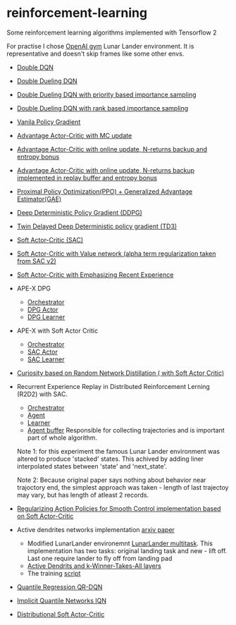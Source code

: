# reinforcement-learning

Some reinforcement learning algorithms implemented with Tensorflow 2

For practise I chose [OpenAI gym](https://github.com/openai/gym) Lunar Lander environment.
It is representative and doesn't skip frames like some other envs.

* [Double DQN](https://github.com/vformanyuk/reinforcement-learning/blob/master/lunar_lander_doubleDQN.py)
* [Double Dueling DQN](https://github.com/vformanyuk/reinforcement-learning/blob/master/lunar_lander_double_dueling_DQN.py)
* [Double Dueling DQN with priority based importance sampling](https://github.com/vformanyuk/reinforcement-learning/blob/master/lunar_lander_double_dueling_DQN_IS.py)
* [Double Dueling DQN with rank based importance sampling](https://github.com/vformanyuk/reinforcement-learning/blob/master/lunar_lander_double_dueling_DQN_IS_rank.py)
* [Vanila Policy Gradient](https://github.com/vformanyuk/reinforcement-learning/blob/master/lunar_lander_PolicyGradient.py)
* [Advantage Actor-Critic with MC update](https://github.com/vformanyuk/reinforcement-learning/blob/master/lunar_lander_ActorCritic.py)
* [Advantage Actor-Critic with online update, N-returns backup and entropy bonus](https://github.com/vformanyuk/reinforcement-learning/blob/master/lunar_lander_a2c_tdn_entropy.py)
* [Advantage Actor-Critic with online update, N-returns backup implemented in replay buffer and entropy bonus](https://github.com/vformanyuk/reinforcement-learning/blob/master/lunar_lander_a2c_tdn_buffer_with_entropy.py)
* [Proximal Policy Optimization(PPO) + Generalized Advantage Estimator(GAE)](https://github.com/vformanyuk/reinforcement-learning/blob/master/lunar_lander_PPO.py)
* [Deep Deterministic Policy Gradient (DDPG)](https://github.com/vformanyuk/reinforcement-learning/blob/master/lunar_lander_DDPG.py)
* [Twin Delayed Deep Deterministic policy gradient (TD3)](https://github.com/vformanyuk/reinforcement-learning/blob/master/lunar_lander_TD3.py)
* [Soft Actor-Critic (SAC)](https://github.com/vformanyuk/reinforcement-learning/blob/master/lunar_lander_SAC.py)
* [Soft Actor-Critic with Value network (alpha term regularization taken from SAC v2)](https://github.com/vformanyuk/reinforcement-learning/blob/master/lunar_lander_SAC_value.py)
* [Soft Actor-Critic with Emphasizing Recent Experience](https://github.com/vformanyuk/reinforcement-learning/blob/master/lunar_lander_SAC_ERE.py)
* APE-X DPG
  * [Orchestrator](https://github.com/vformanyuk/reinforcement-learning/blob/master/lunar_lander_ape-x.py)
  * [DPG Actor](https://github.com/vformanyuk/reinforcement-learning/blob/master/APEX/dpg_actor_slim.py)
  * [DPG Learner](https://github.com/vformanyuk/reinforcement-learning/blob/master/APEX/dpg_learner.py)
* APE-X with Soft Actor Critic
  * [Orchestrator](https://github.com/vformanyuk/reinforcement-learning/blob/master/lunar_lander_ape-x-SAC.py)
  * [SAC Actor](https://github.com/vformanyuk/reinforcement-learning/blob/master/APEX/sac_actor.py)
  * [SAC Learner](https://github.com/vformanyuk/reinforcement-learning/blob/master/APEX/sac_learner.py)
* [Curiosity based on Random Network Distillation ( with Soft Actor Critic)](https://github.com/vformanyuk/reinforcement-learning/blob/master/lunar_lander_RND_Curiosity.py)
* Recurrent Experience Replay in Distributed Reinforcement Lerning (R2D2) with SAC.
  * [Orchestrator](https://github.com/vformanyuk/reinforcement-learning/blob/master/lunar_lander_SAC_R2D2.py)
  * [Agent](https://github.com/vformanyuk/reinforcement-learning/blob/master/R2D2/R2D2_SAC_Agent.py)
  * [Learner](https://github.com/vformanyuk/reinforcement-learning/blob/master/R2D2/R2D2_SAC_Learner.py)
  * [Agent buffer](https://github.com/vformanyuk/reinforcement-learning/blob/master/R2D2/R2D2_AgentBuffer.py) Responsible for collecting trajectories and is important part of whole algorithm.
  
  Note 1: for this experiment the famous Lunar Lander environment was altered to produce 'stacked' states. This achived by adding liner interpolated states between 'state' and 'next_state'.

  Note 2: Because original paper says nothing about behavior near trajoctory end, the simplest approach was taken - length of last trajectoy may vary, but has length of atleast 2 records.
* [Regularizing Action Policies for Smooth Control implementation based on Soft Actor-Critic](https://github.com/vformanyuk/reinforcement-learning/blob/master/lunar_lander_SAC_CAPS.py)
* Active dendrites networks implementation [arxiv paper](https://arxiv.org/abs/2201.00042)
  * Modified LunarLander environemnt [LunarLander multitask](https://github.com/vformanyuk/reinforcement-learning/blob/master/env/lunar_lander.py). This implementation has two tasks: original landing task and new - lift off. Last one require lander to fly off from landing pad
  * [Active Dendrits and k-Winner-Takes-All layers](https://github.com/vformanyuk/reinforcement-learning/blob/master/rl_utils/ad_layer.py)
  * The training [script](https://github.com/vformanyuk/reinforcement-learning/blob/master/lunar_lander_ActiveDendritsNetwork.py)
* [Quantile Regression QR-DQN](https://github.com/vformanyuk/reinforcement-learning/blob/master/lunar_lander_QR_DQN.py)
* [Implicit Quantile Networks IQN](https://github.com/vformanyuk/reinforcement-learning/blob/master/lunar_lander_IQN.py)
* [Distributional Soft Actor-Critic](https://github.com/vformanyuk/reinforcement-learning/blob/master/lunar_lander_DSAC.py)
